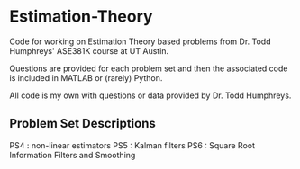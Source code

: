 # Estimation-Theory
Code for working on Estimation Theory based problems from Dr. Todd Humphreys' ASE381K course at UT Austin.

Questions are provided for each problem set and then the associated code is included in MATLAB or (rarely) Python.

All code is my own with questions or data provided by Dr. Todd Humphreys.

## Problem Set Descriptions ##
PS4 : non-linear estimators
PS5 : Kalman filters
PS6 : Square Root Information Filters and Smoothing
